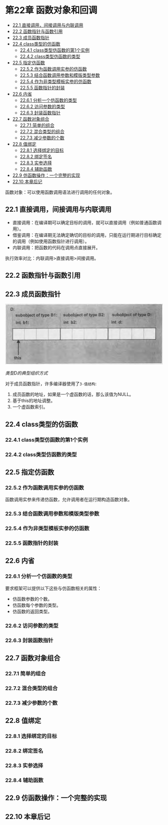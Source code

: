 # 第22章 函数对象和回调


<!-- vim-markdown-toc GFM -->

* [22.1 直接调用，间接调用与内联调用](#221-直接调用间接调用与内联调用)
* [22.2 函数指针与函数引用](#222-函数指针与函数引用)
* [22.3 成员函数指针](#223-成员函数指针)
* [22.4 class类型的仿函数](#224-class类型的仿函数)
    - [22.4.1 class类型仿函数的第1个实例](#2241-class类型仿函数的第1个实例)
    - [22.4.2 class类型仿函数的类型](#2242-class类型仿函数的类型)
* [22.5 指定仿函数](#225-指定仿函数)
    - [22.5.2 作为函数调用实参的仿函数](#2252-作为函数调用实参的仿函数)
    - [22.5.3 结合函数调用参数和模版类型参数](#2253-结合函数调用参数和模版类型参数)
    - [22.5.4 作为非类型模板实参的仿函数](#2254-作为非类型模板实参的仿函数)
    - [22.5.5 函数指针的封装](#2255-函数指针的封装)
* [22.6 内省](#226-内省)
    - [22.6.1 分析一个仿函数的类型](#2261-分析一个仿函数的类型)
    - [22.6.2 访问参数的类型](#2262-访问参数的类型)
    - [22.6.3 封装函数指针](#2263-封装函数指针)
* [22.7 函数对象组合](#227-函数对象组合)
    - [22.7.1 简单的组合](#2271-简单的组合)
    - [22.7.2 混合类型的组合](#2272-混合类型的组合)
    - [22.7.3 减少参数的个数](#2273-减少参数的个数)
* [22.8 值绑定](#228-值绑定)
    - [22.8.1 选择绑定的目标](#2281-选择绑定的目标)
    - [22.8.2 绑定签名](#2282-绑定签名)
    - [22.8.3 实参选择](#2283-实参选择)
    - [22.8.4 辅助函数](#2284-辅助函数)
* [22.9 仿函数操作：一个完整的实现](#229-仿函数操作一个完整的实现)
* [22.10 本章后记](#2210-本章后记)

<!-- vim-markdown-toc -->



函数对象：可以使用函数调用语法进行调用的任何对象。

## 22.1 直接调用，间接调用与内联调用

- 直接调用：在编译期可以确定目标的调用，就可以直接调用（例如普通函数调用）。
- 借鉴调用：在编译期无法确定确切的目标的调用，只能在运行期进行目标确定的调用（例如使用函数指针进行调用）。
- 内联调用：把函数的代码在调用点直接展开。

执行效率对比：内联调用>直接调用>间接调用。



## 22.2 函数指针与函数引用



## 22.3 成员函数指针

![22_1](res/22_1.png)

*类型D的典型组织方式*

对于成员函数指针，许多编译器使用了`3-值结构`:

1. 成员函数的地址，如果是一个虚函数的话，那么该值为NULL。
2. 基于this的地址调整。
3. 一个虚函数索引。



## 22.4 class类型的仿函数

### 22.4.1 class类型仿函数的第1个实例

### 22.4.2 class类型仿函数的类型



## 22.5 指定仿函数

### 22.5.2 作为函数调用实参的仿函数

函数调用实参来传递仿函数，允许调用者在运行期构造函数对象。

### 22.5.3 结合函数调用参数和模版类型参数

### 22.5.4 作为非类型模板实参的仿函数

### 22.5.5 函数指针的封装



## 22.6 内省

### 22.6.1 分析一个仿函数的类型

要求框架可以提供以下这些与仿函数相关的属性：

- 仿函数参数的个数。
- 仿函数每个参数的类型。
- 仿函数的返回类型。

### 22.6.2 访问参数的类型

### 22.6.3 封装函数指针



## 22.7 函数对象组合

### 22.7.1 简单的组合

### 22.7.2 混合类型的组合

### 22.7.3 减少参数的个数



## 22.8 值绑定

### 22.8.1 选择绑定的目标

### 22.8.2 绑定签名

### 22.8.3 实参选择

### 22.8.4 辅助函数



## 22.9 仿函数操作：一个完整的实现



## 22.10 本章后记


